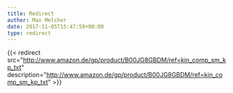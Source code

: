 ```yaml
---
title: Redirect
author: Max Melcher
date: 2017-11-05T15:47:59+00:00
type: redirect
---
```

{{< redirect src="http://www.amazon.de/gp/product/B00JG8GBDM/ref=kin_comp_sm_kp_txt" description="http://www.amazon.de/gp/product/B00JG8GBDM/ref=kin_comp_sm_kp_txt" >}}
